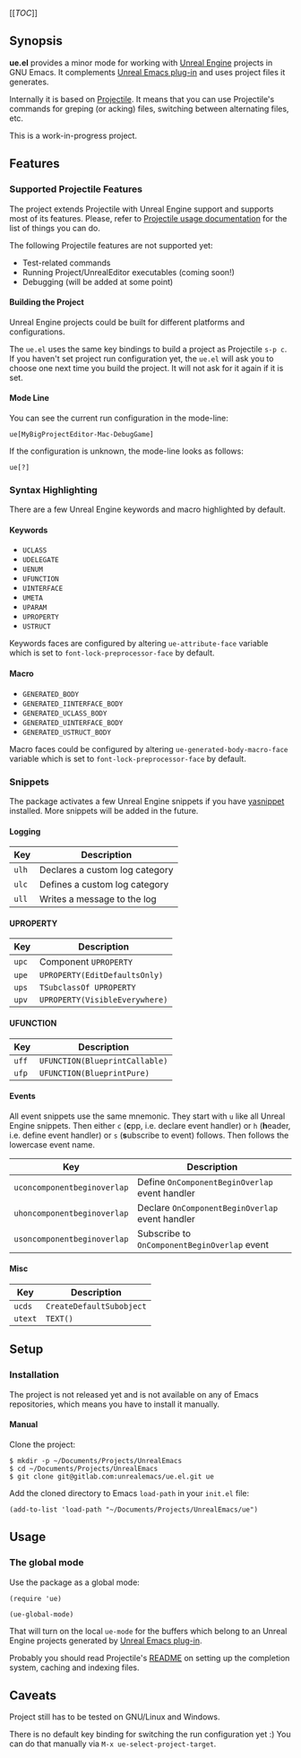 [[_TOC_]]

## Synopsis

**ue.el** provides a minor mode for working with [Unreal Engine](https://www.unrealengine.com/) projects in GNU Emacs.
It complements [Unreal Emacs plug-in](https://gitlab.com/unrealemacs/emacs-sourcecode-access) and uses project files it
generates.

Internally it is based on [Projectile](https://github.com/bbatsov/projectile).
It means that you can use Projectile's commands for greping (or acking) files, switching between alternating files, etc.

This is a work-in-progress project.

## Features

### Supported Projectile Features

The project extends Projectile with Unreal Engine support and supports most of its features.
Please, refer to [Projectile usage documentation](https://docs.projectile.mx/projectile/usage.html) for the list of things you can do.

The following Projectile features are not supported yet:

- Test-related commands
- Running Project/UnrealEditor executables (coming soon!)
- Debugging (will be added at some point)

#### Building the Project

Unreal Engine projects could be built for different platforms and configurations.

The `ue.el` uses the same key bindings to build a project as Projectile `s-p c`.
If you haven't set project run configuration yet, the `ue.el` will ask you to choose one next time you build the project.
It will not ask for it again if it is set.


#### Mode Line

You can see the current run configuration in the mode-line:

```
ue[MyBigProjectEditor-Mac-DebugGame]
```

If the configuration is unknown, the mode-line looks as follows:

```
ue[?]
```

### Syntax Highlighting

There are a few Unreal Engine keywords and macro highlighted by default.

#### Keywords

- `UCLASS`
- `UDELEGATE`
- `UENUM`
- `UFUNCTION`
- `UINTERFACE`
- `UMETA`
- `UPARAM`
- `UPROPERTY`
- `USTRUCT`

Keywords faces are configured by altering `ue-attribute-face` variable which is set to `font-lock-preprocessor-face` by default.

#### Macro

- `GENERATED_BODY`
- `GENERATED_IINTERFACE_BODY`
- `GENERATED_UCLASS_BODY`
- `GENERATED_UINTERFACE_BODY`
- `GENERATED_USTRUCT_BODY`

Macro faces could be configured by altering `ue-generated-body-macro-face` variable which is set to `font-lock-preprocessor-face` by default.

### Snippets

The package activates a few Unreal Engine snippets if you have [yasnippet](https://github.com/joaotavora/yasnippet) installed.
More snippets will be added in the future.

#### Logging

| Key      | Description                    |
| ---      | ---                            |
| `ulh`    | Declares a custom log category |
| `ulc`    | Defines a custom log category  |
| `ull`    | Writes a message to the log    |

#### UPROPERTY

| Key      | Description                    |
| ---      | ---                            |
| `upc`    | Component `UPROPERTY`          |
| `upe`    | `UPROPERTY(EditDefaultsOnly)`  |
| `ups`    | `TSubclassOf UPROPERTY`        |
| `upv`    | `UPROPERTY(VisibleEverywhere)` |

#### UFUNCTION

| Key      | Description                    |
| ---      | ---                            |
| `uff`    | `UFUNCTION(BlueprintCallable)` |
| `ufp`    | `UFUNCTION(BlueprintPure)`     |

#### Events

All event snippets use the same mnemonic.
They start with `u` like all Unreal Engine snippets.
Then either `c` (**c**pp, i.e. declare event handler) or `h` (**h**eader, i.e. define event handler) or `s` (**s**ubscribe to event) follows.
Then follows the lowercase event name.

| Key      | Description                    |
| ---      | ---                            |
| `uconcomponentbeginoverlap` | Define `OnComponentBeginOverlap` event handler  |
| `uhoncomponentbeginoverlap` | Declare `OnComponentBeginOverlap` event handler |
| `usoncomponentbeginoverlap` | Subscribe to `OnComponentBeginOverlap` event    |

#### Misc

| Key      | Description                    |
| ---      | ---                            |
| `ucds`   | `CreateDefaultSubobject`       |
| `utext`  | `TEXT()`                       |

## Setup

### Installation

The project is not released yet and is not available on any of Emacs repositories, which means you have to install it manually.

#### Manual

Clone the project:

```shell
$ mkdir -p ~/Documents/Projects/UnrealEmacs
$ cd ~/Documents/Projects/UnrealEmacs
$ git clone git@gitlab.com:unrealemacs/ue.el.git ue
```

Add the cloned directory to Emacs `load-path` in your `init.el` file:

```elisp
(add-to-list 'load-path "~/Documents/Projects/UnrealEmacs/ue")
```

## Usage

### The global mode

Use the package as a global mode:

```elisp
(require 'ue)

(ue-global-mode)
```

That will turn on the local `ue-mode` for the buffers which belong to an Unreal Engine projects generated by [Unreal Emacs plug-in](https://gitlab.com/unrealemacs/emacs-sourcecode-access).

Probably you should read Projectile's [README](https://github.com/bbatsov/projectile) on setting up the completion system,
caching and indexing files.

## Caveats

Project still has to be tested on GNU/Linux and Windows.

There is no default key binding for switching the run configuration yet :) 
You can do that manually via `M-x ue-select-project-target`.
